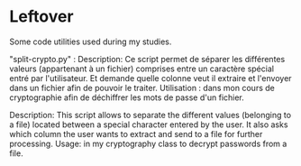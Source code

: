 # Leftover
Some code utilities used during my studies.

"split-crypto.py" : 
  Description:
  Ce script permet de séparer les différentes valeurs (appartenant à un fichier) comprises entre un caractère spécial entré par l'utilisateur.
  Et demande quelle colonne veut il extraire et l'envoyer dans un fichier afin de pouvoir le traiter.
  Utilisation : dans mon cours de cryptographie afin de déchiffrer les mots de passe d'un fichier.

  Description:
  This script allows to separate the different values (belonging to a file) located between a special character entered by the user.
  It also asks which column the user wants to extract and send to a file for further processing.
  Usage: in my cryptography class to decrypt passwords from a file.
